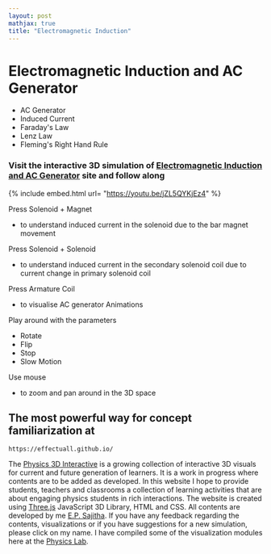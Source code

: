 ```yaml
---
layout: post
mathjax: true
title: "Electromagnetic Induction"
---
```

# Electromagnetic Induction and AC Generator

* AC Generator 
* Induced Current 
* Faraday's Law
* Lenz Law
* Fleming's Right Hand Rule

### Visit the interactive 3D simulation of [Electromagnetic Induction and AC Generator]( https://effectuall.github.io/#Simulations/Magnetism_Electromagnetic_Induction.html ) site and follow along 

{% include embed.html url= "https://youtu.be/jZL5QYKjEz4" %}

Press Solenoid + Magnet 
* to understand induced current in the solenoid due to the bar magnet movement

Press Solenoid + Solenoid
* to understand induced current in the secondary solenoid coil due to current change in primary solenoid coil

Press Armature Coil
* to visualise AC generator Animations

Play around with the parameters
* Rotate
* Flip 
* Stop
* Slow Motion

Use mouse 

* to zoom and pan around in the 3D space

## The most powerful way for concept familiarization at
```
https://effectuall.github.io/
```
The [Physics 3D Interactive](https://effectuall.github.io/) is a growing collection of interactive 3D visuals for current and future generation of learners. It is a work in progress where contents are to be added as developed. In this website I hope to provide students, teachers and classrooms a collection of learning activities that are about engaging physics students in rich interactions. The website is created using [Three.js](https://threejs.org/) JavaScript 3D Library, HTML and CSS. All contents are developed by me [E.P. Sajitha](effectuallearning@gmail.com). If you have any feedback regarding the contents, visualizations or if you have suggestions for a new simulation, please click on my name. 
I have compiled some of the visualization modules here at the [Physics Lab]( physicslab).


